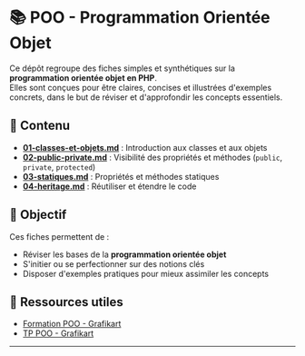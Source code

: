 # 📚 POO - Programmation Orientée Objet

Ce dépôt regroupe des fiches simples et synthétiques sur la **programmation orientée objet en PHP**.  
Elles sont conçues pour être claires, concises et illustrées d'exemples concrets, dans le but de réviser et d'approfondir les concepts essentiels.

## 📂 Contenu

- [**01-classes-et-objets.md**](https://github.com/younes-bkb/POO-Programmation-oriente-objet/blob/main/01-classes-et-objets.md) : Introduction aux classes et aux objets
- [**02-public-private.md**](https://github.com/younes-bkb/POO-Programmation-oriente-objet/blob/main/02-public-private.md) : Visibilité des propriétés et méthodes (`public`, `private`, `protected`)
- [**03-statiques.md**](https://github.com/younes-bkb/POO-Programmation-oriente-objet/blob/main/03-statiques.md) : Propriétés et méthodes statiques
- [**04-heritage.md**](https://github.com/younes-bkb/POO-Programmation-oriente-objet/blob/main/04-heritage.md) : Réutiliser et étendre le code

## 🎯 Objectif

Ces fiches permettent de :
- Réviser les bases de la **programmation orientée objet**
- S'initier ou se perfectionner sur des notions clés
- Disposer d'exemples pratiques pour mieux assimiler les concepts

## 🔗 Ressources utiles

- [Formation POO - Grafikart](https://grafikart.fr/formations/programmation-objet-php)
- [TP POO - Grafikart](https://grafikart.fr/formations/mise-pratique-poo)

---
